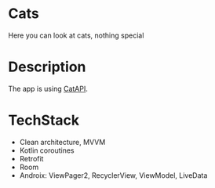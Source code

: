# Cats
Here you can look at cats, nothing special
# Description

<p>The app is using
  <a href="https://thecatapi.com/">CatAPI</a>.
</p>

# TechStack
* Clean architecture, MVVM
* Kotlin coroutines
* Retrofit
* Room
* Androix: ViewPager2, RecyclerView, ViewModel, LiveData
